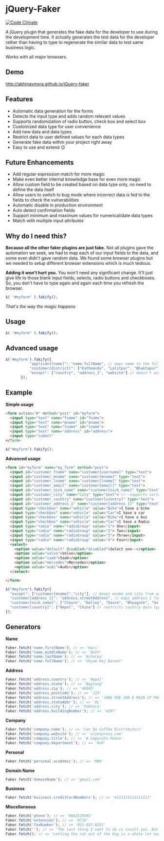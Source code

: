 # jQuery-Faker

[![Code Climate](https://codeclimate.com/github/abhinavmsra/jQuery-faker/badges/gpa.svg)](https://codeclimate.com/github/abhinavmsra/jQuery-faker)

A jQuery plugin that generates the fake data for the developer to use during the development time. It actually generates the test data for the developer rather than having to type to regenerate the similar data to test same business logic.

Works with all major browsers.

## Demo

http://abhinavmsra.github.io/jQuery-faker

## Features

* Automatic data generation for the forms
* Detects the input type and adds random relevant values
* Supports randomization of radio button, check box and select box
* Customized data type for user convenience
* Add new data and data types
* Restrict data to user defined values for each data types
* Generate fake data within your project right away
* Easy to use and extend :wink:

## Future Enhancements

* Add regular expression match for more magic
* Make even better internal knowledge base for even more magic
* Allow custom field to be created based on data type only, no need to define the data itself
* Allow users to switch to bug mode where incorrect data is fed to the fields to check the vulnerabilities
* Automatic disable in production environment
* Auto detect confirmation fields
* Support minimum and maximum values for numerical/date data types
* Match with multiple input attributes

## Why do I need this?

**Because all the other faker plugins are just fake.** Not all plugins gave the automation we seek, we had to map each of our input fields to the data, and some even didn't gave random data. We found some browser plugins but we needed to setup different browser extensions which is much tedious.

**Adding it won't hurt you.** You won't need any significant change. It'll just give life to those blank input fields, selects, radio buttons and checkboxes. So, you don't have to type again and again each time you refresh the browser.

```javascript
$( "#myform" ).fakify();
```

_That's the way the magic happens_



## Usage

```javascript
$( "#myform" ).fakify();
```

## Advanced usage
```javascript
$('#myform').fakify({
           "applicant[name]": "name.fullName", // maps name to the fullName in our database
           "customer[district]": ["Kathmandu", "Lalitpur", "Bhaktapur"], // adds a new datatype district to our database
           "except": ["country", "address_2", "website"] // doesn't assign values to the given fields
       });
```

## Example

**Simple usage**

```html
<form action="#" method="post" id="myform">
  <input type="text" name="fname" id="fname">
  <input type="text" name="mname" id="mname">
  <input type="text" name="lname" id="lname">
  <input type="text" name="address" id="address">
  <input type="submit"
</form>
```

```javascript
$("#myform").fakify();
```

**Advanced usage**
```html
<form id="myform" name="my_form" method="post">
  <input id="customer_fname" name="customer[username]" type="text">
  <input id="customer_mname" name="customer[mname]" type="text">
  <input id="customer_lname" name="customer[lname]" type="text">
  <input id="customer_email" name="customer[email]" type="text">
  <input id="customer_nick_name" name="customer[nick_name]" type="text">
  <input id="customer_city" name="city" type="text"> <!--supports various methods of writing name-->
  <input id="customer_country" name="customer[country]" type="text">
  <input id="customer_address_1" name="customer[address_1]" type="text">
  <input type="checkbox" name="vehicle" value="Bike">I have a bike
  <input type="checkbox" name="vehicle" value="Car">I have a car
  <input type="checkbox" name="vehicle" value="Bike">I have a bus
  <input type="checkbox" name="vehicle" value="Car">I have a Radio
  <input type="radio" name="radioGroup" value="1"> One</input>
  <input type="radio" name="radioGroup" value="2"> Two</input>
  <input type="radio" name="radioGroup" value="3"> Three</input>
  <input type="radio" name="radioGroup" value="4"> Four</input>
  <select>
    <option value="default" disabled="disabled">Select one--</option>
    <option value="volvo">Volvo</option>
    <option value="saab">Saab</option>
    <option value="mercedes">Mercedes</option>
    <option value="audi">Audi</option>
  </select>

</form>
```

```javascript
$("#myform").fakify({
  "except": ["customer[mname]","city"], // keeps mname and city from auto generating
  "customer[address_1]": "address.streetAddress", // maps address_1 field to street_address
  "customer[nick_name]": ["Chaure", "Dalley", "Daure", "Bhyagute", "Gole"] // adds custom datatype along with the data
  "customer[country]": ["Nepal", "China"] // restricts country data type to "Nepal" and "China" only
});
```

## Generators

**Name**
```javascript
Faker.fetch('name.firstName'); // => 'Hari'
Faker.fetch('name.middleName'); // => 'Nath'
Faker.fetch('name.lastName'); // => 'Acharya'
Faker.fetch('name.fullName'); // => 'Shyam Raj Basnet'
```

**Address**

```javascript
Faker.fetch('address.country'); // => 'Nepal'
Faker.fetch('address.state'); // => 'Baglung'
Faker.fetch('address.zip'); // => '46045'
Faker.fetch('address.postCode'); // => '123'
Faker.fetch('address.streetAddress'); // => 'JANE ROE 200 E MAIN ST PHOENIX AZ 85123 USA'
Faker.fetch('address.stateAbbr'); // => 'AL'
Faker.fetch('address.city'); // => 'Pokhara'
Faker.fetch('address.buildingNumber'); // => '4297'
```

**Company**

```javascript
Faker.fetch('company.name'); // => 'Can Do Coffee Distributors'
Faker.fetch('company.website'); // => 'aliexpress.com'
Faker.fetch('company.title'); // => 'A Separate Peace'
Faker.fetch('company.department'); // => 'RoR'
```

**Personal**

```javascript
Faker.fetch('personal.academic'); // => 'MBA'
```

**Domain Name**

```javascript
Faker.fetch('domainName'); // => 'gmail.com'
```

**Business**

```javascript
Faker.fetch('business.creditCardNumbers'); // => '4111111111111111'
```

**Miscellaneous**

```javascript
Faker.fetch('phone'); // => '9842529593'
Faker.fetch('extension'); // => '0710'
Faker.fetch('faxNumber'); // => '021-837-0251'
Faker.fetch(''); // => 'The last thing I want to do is insult you. But it IS on the list.'
Faker.fetch(); // => 'Letting the cat out of the bag is a whole lot easier than putting it back in.'
```
